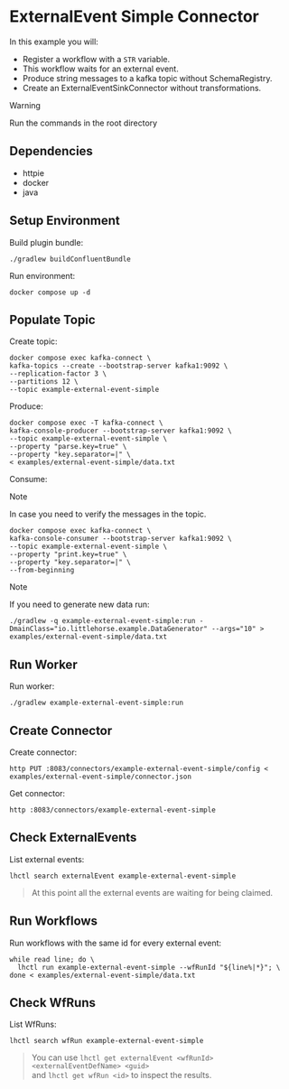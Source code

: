 # ExternalEvent Simple Connector

In this example you will:

- Register a workflow with a `STR` variable.
- This workflow waits for an external event.
- Produce string messages to a kafka topic without SchemaRegistry.
- Create an ExternalEventSinkConnector without transformations.

> [!WARNING]
> Run the commands in the root directory

## Dependencies

- httpie
- docker
- java

## Setup Environment

Build plugin bundle:

```shell
./gradlew buildConfluentBundle
```

Run environment:

```shell
docker compose up -d
```

## Populate Topic

Create topic:

```shell
docker compose exec kafka-connect \
kafka-topics --create --bootstrap-server kafka1:9092 \
--replication-factor 3 \
--partitions 12 \
--topic example-external-event-simple
```

Produce:

```shell
docker compose exec -T kafka-connect \
kafka-console-producer --bootstrap-server kafka1:9092 \
--topic example-external-event-simple \
--property "parse.key=true" \
--property "key.separator=|" \
< examples/external-event-simple/data.txt
```

Consume:

> [!NOTE]
> In case you need to verify the messages in the topic.

```shell
docker compose exec kafka-connect \
kafka-console-consumer --bootstrap-server kafka1:9092 \
--topic example-external-event-simple \
--property "print.key=true" \
--property "key.separator=|" \
--from-beginning
```

> [!NOTE]
> If you need to generate new data run:

```shell
./gradlew -q example-external-event-simple:run -DmainClass="io.littlehorse.example.DataGenerator" --args="10" > examples/external-event-simple/data.txt
```

## Run Worker

Run worker:

```shell
./gradlew example-external-event-simple:run
```

## Create Connector

Create connector:

```shell
http PUT :8083/connectors/example-external-event-simple/config < examples/external-event-simple/connector.json
```

Get connector:

```shell
http :8083/connectors/example-external-event-simple
```

## Check ExternalEvents

List external events:

```shell
lhctl search externalEvent example-external-event-simple
```

> At this point all the external events are waiting for being claimed.

## Run Workflows

Run workflows with the same id for every external event:

```shell
while read line; do \
  lhctl run example-external-event-simple --wfRunId "${line%|*}"; \
done < examples/external-event-simple/data.txt
```

## Check WfRuns

List WfRuns:

```shell
lhctl search wfRun example-external-event-simple
```

> You can use `lhctl get externalEvent <wfRunId> <externalEventDefName> <guid>` \
> and `lhctl get wfRun <id>` to inspect the results.

